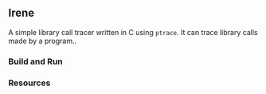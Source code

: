 ## Irene

A simple library call tracer written in C using `ptrace`. It can trace library calls made by a program..

### Build and Run

<!TODO>

### Resources

<!TODO>
